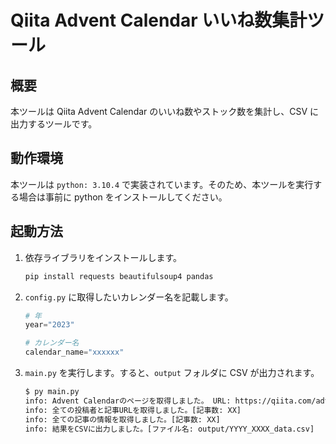 # Qiita Advent Calendar いいね数集計ツール

## 概要

本ツールは Qiita Advent Calendar のいいね数やストック数を集計し、CSV に出力するツールです。

## 動作環境

本ツールは `python: 3.10.4` で実装されています。そのため、本ツールを実行する場合は事前に python をインストールしてください。

## 起動方法

1. 依存ライブラリをインストールします。

   ```bash
   pip install requests beautifulsoup4 pandas
   ```

2. `config.py` に取得したいカレンダー名を記載します。

   ```py
   # 年
   year="2023"

   # カレンダー名
   calendar_name="xxxxxx"
   ```

3. `main.py` を実行します。すると、`output` フォルダに CSV が出力されます。

   ```bash
   $ py main.py
   info: Advent Calendarのページを取得しました。 URL: https://qiita.com/advent-calendar/XXXX/YYYY]
   info: 全ての投稿者と記事URLを取得しました。[記事数: XX]
   info: 全ての記事の情報を取得しました。[記事数: XX]
   info: 結果をCSVに出力しました。[ファイル名: output/YYYY_XXXX_data.csv]
   ```
